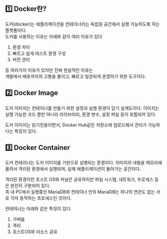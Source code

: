   
## 1️⃣ Docker란?  
도커(docker)는 애플리케이션을 컨테이너라는 독립된 공간에서 실행 가능하도록 하는 플랫폼이다.  
도커를 사용하는 이유는 아래와 같이 여러 이유가 있다  
  
1. 환경 차이  
1. 빠르고 쉽게 테스트 환경 구성  
1. 버전 관리  
  
등 여러가지 이유가 있지만 진짜 현실적인 이유는  
개발에서 배포까지의 고통을 줄이고, 빠르고 일관되게 운영하기 위한 도구이다.  
## 2️⃣ Docker Image  
도커 이미지는 컨테이너를 만들기 위한 설정과 실행 환경이 담기 설계도이다. 이미지는 실행 가능한 코드 뿐만 아니라 라이브러리, 환경 변수, 설정 파일 등이 포함되어 있다.  
  
도커 이미지는 읽기전용이면서,  Docker Hub같은 저장소에 업로드해서 관리가 가능하다는 특징이 있다.  
## 3️⃣ Docker Container  
도커 컨테이너는 도커 이미지를 기반으로 실행되는 환경이다. 이미지의 내용을 메모리에 올려서 격리된 환경에서 실행되며, 실제 애플리케이션이 돌아가는 공간이다.   
  
격리된 환경이란 호스트 OS와 커널은 공유하지만 파일 시스템, 네트워크, 프로세스 등은 완전히 구분되어 있다.  
즉 내 PC에서 실행중인 MariaDB와 컨테이너 안의 MariaDB는 하나의 연관도 없는 서로 각자 동작하는 프로세스인 것이다.  
  
컨테이너는 아래와 같은 특징이 있다.  
1. 가벼움  
1. 격리  
1. 호스트OS와 리소스 공유  
  
